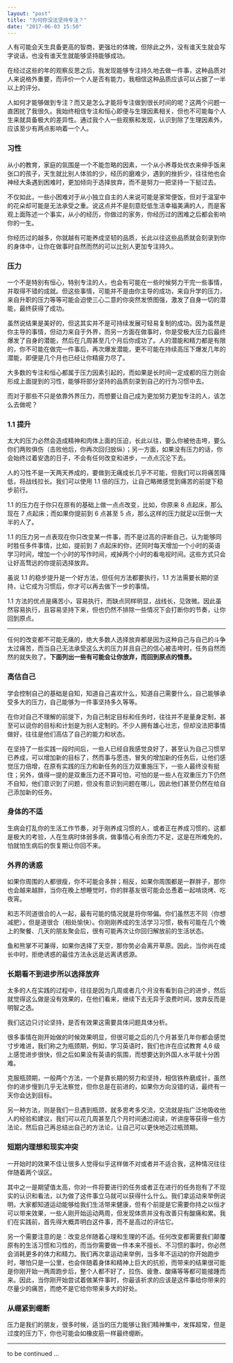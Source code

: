 ```yaml
---
layout: "post"
title: "为何你没法坚持专注？"
date: "2017-06-03 15:50"
---
```


人有可能会天生具备更高的智商，更强壮的体魄，但除此之外，没有谁天生就会写字说话，也没有谁天生就能够坚持能够成功。

在经过这些的年的观察反思之后，我发现能够专注持久地去做一件事，这种品质对人来说格外重要，而评价一个人是否有能力，我相信这种品质应该可以占据了一半以上的评分。

人如何才能够做到专注？而又是怎么才能将专注做到很长时间的呢？这两个问题一直困扰了我很久。我始终相信专注和恒心即便与生理因素相关，但也不可能每个人生来就具备极大的差异性。通过我个人一些观察和发现，认识到除了生理因素外，应该至少有两点影响着一个人。

### 习性

从小的教育，家庭的氛围是一个不能忽略的因素，一个从小养尊处优衣来伸手饭来张口的孩子，天生就比别人体验的少，经历的磨难少，遇到的挫折少，往往他也会神经大条遇到困难时，更加倾向于选择放弃，而不是努力一把坚持一下挺过去。

不仅如此，一些小困难对于从小独立自主的人来说可能是家常便饭，但对于温室中的花朵却可能是无法承受之重。说这点并不是刻意贬低生活幸福美满的人，而是客观上面陈述一个事实，从小的经历，你做过的家务，你经历过的困难之后都会影响你的一生。

你经历过的越多，你就越有可能养成坚韧的品质，长此以往这些品质就会刻录到你的身体中，让你在做事时自然而然的可以比别人更加专注持久。

### 压力

一个不是特别有恒心，特别专注的人，也会有可能在一些时候努力干完一些事情，并取得不错的成就。但这些事情，可能并不是由你主导的成功，来自升学的压力，来自升职的压力等等可能会迫使三心二意的你突然发愤图强，激发了自身一切的潜能，最终获得了成功。

虽然说结果是美好的，但这其实并不是可持续发展可轻易复制的成功。因为虽然是你主导的事情，但动力来自于外界，而另一方面在做事时，你是受极大压力后最终爆发了自身的潜能，然后在几周甚至几个月后你成功了。人的潜能和精力都是有限的，你不可能在做完一件事后，再次爆发潜能，更不可能在持续高压下爆发几年的潜能，即便是几个月也已经让你精疲力尽了。

大多数的专注和恒心都属于压力因素引起的，而如果是长时间一定成都的压力则会形成上面提到的习性，能够将部分坚持的品质刻录到自己的行为习惯中去。

而对于那些不只是依靠外界压力，而想要让自己成为更加努力更加专注的人，该怎么去做呢？

### 1.1 提升

太大的压力必然会造成精神和肉体上面的压迫，长此以往，要么你被他击垮，要么你们两败俱伤（击败他后，你再次回归放纵）；另一方面，如果没有压力的话，你会始终过着安逸的日子，不会有任何改变和进步，一点点沉沦下去。

人的习性不是一天两天养成的，要做到无痛成长几乎不可能，但我们可以将痛苦降低，将战线拉长。我们可以使用 1.1 倍的压力，让自己略微感觉到痛苦的前提下稳步前行。

1.1 的压力在于你只在原有的基础上做一点点改变，比如，你原来 8 点起床，那么现在 7 点起床；而如果你提前到 6 点甚至 5 点，那么这样的压力就足以压倒一大半的人了。

1.1 的压力另一点表现在你只改变某一件事，而不是过高的评断自己，认为能够同时胜任多件事情，比如，提前到 7 点起床的你，还同时每天增加一个小时的英语学习时间，增加一个小时的写作时间，戒掉两个小时的看电视时间。这些方式只会让好高骛远的你提前选择放弃。

虽说 1.1 的稳步提升是一个好方法，但任何方法都要执行，1.1 方法需要长期的坚持，让它成为习惯后，你才可以再去做下一步的事情。

1.1 方法的优点是痛苦小，容易执行，而缺点同样明显，战线长，见效微。因此虽然容易执行，且容易坚持下来，但也仍然不排除一些情况下会打断你的节奏，让你回到原点。

***

任何的改变都不可能无痛的，绝大多数人选择放弃都是因为这种自己与自己的斗争太过痛苦，而当自己无法承受这么大的压力并且自己的信心被击垮时，任务自然而然的就失败了。**下面列出一些有可能会让你放弃，而回到原点的情景。**

### 高估自己

学会控制自己的基础是自知，知道自己喜欢什么，知道自己需要什么，自己能够承受多大的压力，自己能够为一件事坚持多久等等。

在你对自己不理解的前提下，为自己制定目标和任务时，往往并不是量身定制，甚至可以说你的目标和计划是为别人定制的。不少人拥有雄心壮志，但却没法把事情做好，往往是他们高估了自己的能力和状态。

在坚持了一些实践一段时间后，一些人已经自我感觉良好了，甚至认为自己习惯早已养成，可以增加新的目标了，然而事与愿违，冒失的增加新的任务后，让他们感觉压力倍增，在原有实践的压力和新任务的压力双重施压下，一些人最终没有挺住；另外，值得一提的是双重压力还不算可怕，可怕的是一些人在双重压力下仍然不自知，他们意识到了问题，但没有意识到问题在哪儿，因此他们甚至仍然在给自己添加新的任务。

### 身体的不适

生病会打乱你的生活工作节奏，对于刚养成习惯的人，或者正在养成习惯的，这都是极大的考验，人在生病时体弱多病，做事情心有余而力不足，这是在所难免的，怕就怕生病后的恢复期让你回不来。

### 外界的诱惑

如果你周围的人都很瘦，你不可能会多胖；相反，如果你周围都是一群胖子，那你也会越来越胖，当你在晚上想睡觉时，你的胖基友很可能会怂恿着一起啃烧烤、吃夜宵。

和志不同道很合的人一起，最有可能的情况就是将你带偏。你们虽然志不同（你想减肥），但是道很合（相处愉快）。你刚刚养成的生活学习习惯，极有可能在几个晚上的聚餐、几天的朋友聚会后，很有可能再次让你回归解放前的生活状态。

鱼和熊掌不可兼得，如果你选择了天空，那你势必会离开草原。因此，当你尚在成长中时，拒绝诱惑的最佳方法永远是远离诱惑源。

### 长期看不到进步所以选择放弃

太多的人在实践的过程中，往往是因为几周或者几个月没有看到自己的进步，然后就觉得这么做是没有效果的，在他们看来，继续下去无异于浪费时间，放弃反而是明智之选。

我们这边只讨论坚持，是否有效果这需要具体问题具体分析。

很多事情在刚开始做的时候效果明显，但很可能之后的几个月甚至几年你都会感觉寸步难进，我们称之为瓶颈期，例如，学习英语时，我们也许在应试教育 4,6 级上感觉进步很快，但之后如果没有英语的氛围，而想要达到外国人水平就十分困难。

克服瓶颈期，一般两个方法，一个是靠长期的努力和坚持，相信铁杵磨成针，虽然你的进步慢到几乎无法察觉，但你总是在前进的，如果你方向没错的话，最终有一天你会达到目标。

另一种方法，则是我们一旦遇到瓶颈，就多思考多交流，交流就是指广泛地吸收他人的经验和建议，我们可以花几周甚至几个月时间通过阅读，听讲座等获得一些方法论，然后自己再总结出自己的方法论，让自己可以更快地迈过瓶颈期。

### 短期内理想和现实冲突

一开始时的效果不佳让很多人觉得似乎这样做不对或者并不适合我，这种情况往往伴随着两个误区。

其中之一是期望值太高，你对一件将要进行的任务或者正在进行的任务抱有了不现实的认识和看法，以为做了这件事立马就可以获得什么什么。我们拿运动来举例说明，大家都知道运动能够给我们生活带来健康，但有个前提是它需要你持之以恒才可以带来效果，一些人刚开始运动两周，但发现体质并没有改善只有酸痛和累。我们在实践前，首先得大概弄明白这件事，而不是高过的评估它。

另一个需要注意的是：改变总伴随着心理和生理的不适。任何改变都需要我们颠覆原有的生活习惯和习性的，而当你需要做一件本来不擅长、不习惯的事时，你必然会消耗更多的体力和精力。我们再次拿运动来举例，当多年不运动的你开始跑步时，哪怕只是一公里，也会伴随着身体和精神上巨大的抗拒，而带来的结果很可能是你刚开始一两周跑步后，整个人都不好了，拉伤、疲惫、酸痛等等都可能接踵而来。因此，当你刚开始尝试着做某件事时，你最该祈求的应该是这件事给你带来的尽量少的痛苦，而绝不是它给你带来多大的好处。

### 从绷紧到绷断

压力是我们的朋友，很多时候，适当的压力能够让我们精神集中，发挥超常，但是过度的压力下，你也可能会如橡皮筋一样最终绷断。



***

to be continued ...
